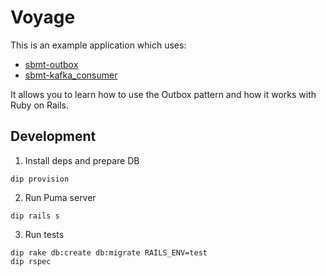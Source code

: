 # Voyage

This is an example application which uses:
- [sbmt-outbox](https://github.com/SberMarket-Tech/sbmt-outbox)
- [sbmt-kafka_consumer](https://github.com/SberMarket-Tech/sbmt-kafka_consumer)

It allows you to learn how to use the Outbox pattern and how it works with Ruby on Rails.

## Development

1. Install deps and prepare DB

```shell
dip provision
```

2. Run Puma server

```shell
dip rails s
```

3. Run tests

```shell
dip rake db:create db:migrate RAILS_ENV=test
dip rspec
```
